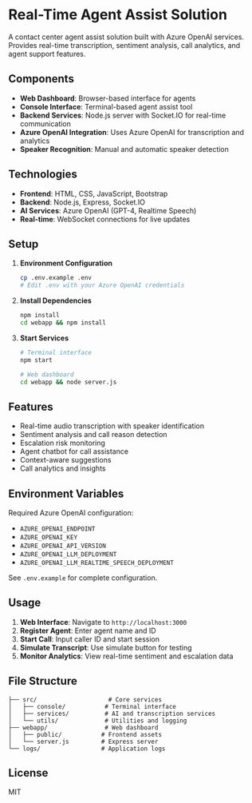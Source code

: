 # Real-Time Agent Assist Solution

A contact center agent assist solution built with Azure OpenAI services. Provides real-time transcription, sentiment analysis, call analytics, and agent support features.

## Components

- **Web Dashboard**: Browser-based interface for agents
- **Console Interface**: Terminal-based agent assist tool
- **Backend Services**: Node.js server with Socket.IO for real-time communication
- **Azure OpenAI Integration**: Uses Azure OpenAI for transcription and analytics
- **Speaker Recognition**: Manual and automatic speaker detection

## Technologies

- **Frontend**: HTML, CSS, JavaScript, Bootstrap
- **Backend**: Node.js, Express, Socket.IO
- **AI Services**: Azure OpenAI (GPT-4, Realtime Speech)
- **Real-time**: WebSocket connections for live updates

## Setup

1. **Environment Configuration**
   ```bash
   cp .env.example .env
   # Edit .env with your Azure OpenAI credentials
   ```

2. **Install Dependencies**
   ```bash
   npm install
   cd webapp && npm install
   ```

3. **Start Services**
   ```bash
   # Terminal interface
   npm start
   
   # Web dashboard
   cd webapp && node server.js
   ```

## Features

- Real-time audio transcription with speaker identification
- Sentiment analysis and call reason detection
- Escalation risk monitoring
- Agent chatbot for call assistance
- Context-aware suggestions
- Call analytics and insights

## Environment Variables

Required Azure OpenAI configuration:
- `AZURE_OPENAI_ENDPOINT`
- `AZURE_OPENAI_KEY`
- `AZURE_OPENAI_API_VERSION`
- `AZURE_OPENAI_LLM_DEPLOYMENT`
- `AZURE_OPENAI_LLM_REALTIME_SPEECH_DEPLOYMENT`

See `.env.example` for complete configuration.

## Usage

1. **Web Interface**: Navigate to `http://localhost:3000`
2. **Register Agent**: Enter agent name and ID
3. **Start Call**: Input caller ID and start session
4. **Simulate Transcript**: Use simulate button for testing
5. **Monitor Analytics**: View real-time sentiment and escalation data

## File Structure

```
├── src/                    # Core services
│   ├── console/           # Terminal interface
│   ├── services/          # AI and transcription services
│   └── utils/             # Utilities and logging
├── webapp/                # Web dashboard
│   ├── public/           # Frontend assets
│   └── server.js         # Express server
└── logs/                 # Application logs
```

## License

MIT
